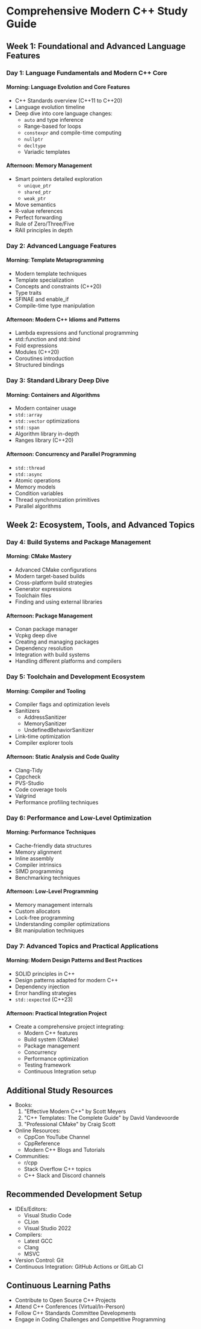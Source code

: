 # Comprehensive Modern C++ Study Guide

## Week 1: Foundational and Advanced Language Features

### Day 1: Language Fundamentals and Modern C++ Core
#### Morning: Language Evolution and Core Features
- C++ Standards overview (C++11 to C++20)
- Language evolution timeline
- Deep dive into core language changes:
  - `auto` and type inference
  - Range-based for loops
  - `constexpr` and compile-time computing
  - `nullptr`
  - `decltype`
  - Variadic templates

#### Afternoon: Memory Management
- Smart pointers detailed exploration
  - `unique_ptr`
  - `shared_ptr`
  - `weak_ptr`
- Move semantics
- R-value references
- Perfect forwarding
- Rule of Zero/Three/Five
- RAII principles in depth

### Day 2: Advanced Language Features
#### Morning: Template Metaprogramming
- Modern template techniques
- Template specialization
- Concepts and constraints (C++20)
- Type traits
- SFINAE and enable_if
- Compile-time type manipulation

#### Afternoon: Modern C++ Idioms and Patterns
- Lambda expressions and functional programming
- std::function and std::bind
- Fold expressions
- Modules (C++20)
- Coroutines introduction
- Structured bindings

### Day 3: Standard Library Deep Dive
#### Morning: Containers and Algorithms
- Modern container usage
- `std::array`
- `std::vector` optimizations
- `std::span`
- Algorithm library in-depth
- Ranges library (C++20)

#### Afternoon: Concurrency and Parallel Programming
- `std::thread`
- `std::async`
- Atomic operations
- Memory models
- Condition variables
- Thread synchronization primitives
- Parallel algorithms

## Week 2: Ecosystem, Tools, and Advanced Topics

### Day 4: Build Systems and Package Management
#### Morning: CMake Mastery
- Advanced CMake configurations
- Modern target-based builds
- Cross-platform build strategies
- Generator expressions
- Toolchain files
- Finding and using external libraries

#### Afternoon: Package Management
- Conan package manager
- Vcpkg deep dive
- Creating and managing packages
- Dependency resolution
- Integration with build systems
- Handling different platforms and compilers

### Day 5: Toolchain and Development Ecosystem
#### Morning: Compiler and Tooling
- Compiler flags and optimization levels
- Sanitizers
  - AddressSanitizer
  - MemorySanitizer
  - UndefinedBehaviorSanitizer
- Link-time optimization
- Compiler explorer tools

#### Afternoon: Static Analysis and Code Quality
- Clang-Tidy
- Cppcheck
- PVS-Studio
- Code coverage tools
- Valgrind
- Performance profiling techniques

### Day 6: Performance and Low-Level Optimization
#### Morning: Performance Techniques
- Cache-friendly data structures
- Memory alignment
- Inline assembly
- Compiler intrinsics
- SIMD programming
- Benchmarking techniques

#### Afternoon: Low-Level Programming
- Memory management internals
- Custom allocators
- Lock-free programming
- Understanding compiler optimizations
- Bit manipulation techniques

### Day 7: Advanced Topics and Practical Applications
#### Morning: Modern Design Patterns and Best Practices
- SOLID principles in C++
- Design patterns adapted for modern C++
- Dependency injection
- Error handling strategies
- `std::expected` (C++23)

#### Afternoon: Practical Integration Project
- Create a comprehensive project integrating:
  - Modern C++ features
  - Build system (CMake)
  - Package management
  - Concurrency
  - Performance optimization
  - Testing framework
  - Continuous Integration setup

## Additional Study Resources
- Books:
  1. "Effective Modern C++" by Scott Meyers
  2. "C++ Templates: The Complete Guide" by David Vandevoorde
  3. "Professional CMake" by Craig Scott
- Online Resources:
  - CppCon YouTube Channel
  - CppReference
  - Modern C++ Blogs and Tutorials
- Communities:
  - r/cpp
  - Stack Overflow C++ topics
  - C++ Slack and Discord channels

## Recommended Development Setup
- IDEs/Editors:
  - Visual Studio Code
  - CLion
  - Visual Studio 2022
- Compilers:
  - Latest GCC
  - Clang
  - MSVC
- Version Control: Git
- Continuous Integration: GitHub Actions or GitLab CI

## Continuous Learning Paths
- Contribute to Open Source C++ Projects
- Attend C++ Conferences (Virtual/In-Person)
- Follow C++ Standards Committee Developments
- Engage in Coding Challenges and Competitive Programming
